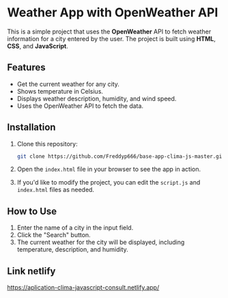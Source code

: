 # Weather App with OpenWeather API

This is a simple project that uses the **OpenWeather** API to fetch weather information for a city entered by the user. The project is built using **HTML**, **CSS**, and **JavaScript**.

## Features

- Get the current weather for any city.
- Shows temperature in Celsius.
- Displays weather description, humidity, and wind speed.
- Uses the OpenWeather API to fetch the data.

## Installation

1. Clone this repository:
    ```bash
    git clone https://github.com/Freddyp666/base-app-clima-js-master.git
    ```

2. Open the `index.html` file in your browser to see the app in action.

3. If you'd like to modify the project, you can edit the `script.js` and `index.html` files as needed.

## How to Use
1. Enter the name of a city in the input field.
2. Click the "Search" button.
3. The current weather for the city will be displayed, including temperature, description, and humidity.

## Link netlify
https://aplication-clima-javascript-consult.netlify.app/

